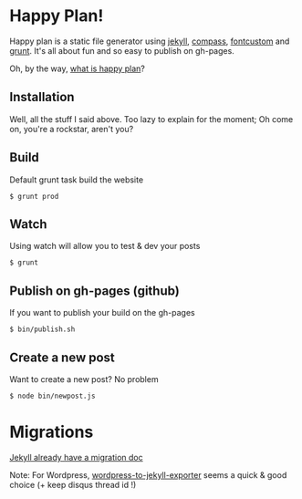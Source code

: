 # Happy Plan!

Happy plan is a static file generator using [jekyll](https://github.com/mojombo/jekyll), [compass](http://compass-style.org/), [fontcustom](http://fontcustom.com/) and [grunt](http://gruntjs.com/). It's all about fun and so easy to publish on gh-pages.

Oh, by the way, [what is happy plan](http://www.youtube.com/watch?v=5zVVKXT8Vi0)?

## Installation

Well, all the stuff I said above. Too lazy to explain for the moment; Oh come on, you're a rockstar, aren't you?

## Build

Default grunt task build the website

    $ grunt prod

## Watch

Using watch will allow you to test & dev your posts

    $ grunt

## Publish on gh-pages (github)

If you want to publish your build on the gh-pages

    $ bin/publish.sh

## Create a new post

Want to create a new post? No problem

    $ node bin/newpost.js

# Migrations

[Jekyll already have a migration doc](https://github.com/mojombo/jekyll/wiki/blog-migrations)

Note: For Wordpress, [wordpress-to-jekyll-exporter](https://github.com/benbalter/wordpress-to-jekyll-exporter) seems a quick & good choice (+ keep disqus thread id !)

